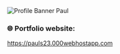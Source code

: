 <picture>
  <img alt="Profile Banner Paul" src="https://user-images.githubusercontent.com/62121921/227741508-1f80bab0-54ed-482a-944f-103e1df54561.png">
</picture>
<h3>🌐 Portfolio website: </h3> 
<a href="https://pauls23.000webhostapp.com" target="blank">https://pauls23.000webhostapp.com</a>
